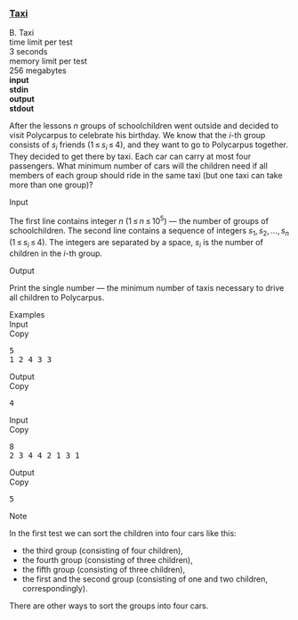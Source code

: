<h3><a href="https://codeforces.com/contest/158/problem/B" target="_blank" rel="noopener noreferrer">Taxi</a></h3>

<div class="header"><div class="title">B. Taxi</div><div class="time-limit"><div class="property-title">time limit per test</div>3 seconds</div><div class="memory-limit"><div class="property-title">memory limit per test</div>256 megabytes</div><div class="input-file input-standard" style="font-weight: bold"><div class="property-title">input</div>stdin</div><div class="output-file output-standard" style="font-weight: bold"><div class="property-title">output</div>stdout</div></div><div><p>After the lessons <span class="tex-span"><i>n</i></span> groups of schoolchildren went outside and decided to visit Polycarpus to celebrate his birthday. We know that the <span class="tex-span"><i>i</i></span>-th group consists of <span class="tex-span"><i>s</i><sub class="lower-index"><i>i</i></sub></span> friends (<span class="tex-span">1 ≤ <i>s</i><sub class="lower-index"><i>i</i></sub> ≤ 4</span>), and they want to go to Polycarpus together. They decided to get there by taxi. Each car can carry at most four passengers. What minimum number of cars will the children need if all members of each group should ride in the same taxi (but one taxi can take more than one group)?</p></div><div class="input-specification"><div class="section-title">Input</div><p>The first line contains integer <span class="tex-span"><i>n</i></span> (<span class="tex-span">1 ≤ <i>n</i> ≤ 10<sup class="upper-index">5</sup></span>) — the number of groups of schoolchildren. The second line contains a sequence of integers <span class="tex-span"><i>s</i><sub class="lower-index">1</sub>, <i>s</i><sub class="lower-index">2</sub>, ..., <i>s</i><sub class="lower-index"><i>n</i></sub></span> (<span class="tex-span">1 ≤ <i>s</i><sub class="lower-index"><i>i</i></sub> ≤ 4</span>). The integers are separated by a space, <span class="tex-span"><i>s</i><sub class="lower-index"><i>i</i></sub></span> is the number of children in the <span class="tex-span"><i>i</i></span>-th group.</p></div><div class="output-specification"><div class="section-title">Output</div><p>Print the single number — the minimum number of taxis necessary to drive all children to Polycarpus.</p></div><div class="sample-tests"><div class="section-title">Examples</div><div class="sample-test"><div class="input"><div class="title">Input<div title="Copy" data-clipboard-target="#id006310698829726316" id="id0013204983535384118" class="input-output-copier">Copy</div></div><pre id="id006310698829726316">5<br>1 2 4 3 3<br></pre></div><div class="output"><div class="title">Output<div title="Copy" data-clipboard-target="#id00042349164645046566" id="id00506100257201505" class="input-output-copier">Copy</div></div><pre id="id00042349164645046566">4<br></pre></div><div class="input"><div class="title">Input<div title="Copy" data-clipboard-target="#id008645356102112869" id="id008117655008428423" class="input-output-copier">Copy</div></div><pre id="id008645356102112869">8<br>2 3 4 4 2 1 3 1<br></pre></div><div class="output"><div class="title">Output<div title="Copy" data-clipboard-target="#id006813996717934682" id="id00586859699112603" class="input-output-copier">Copy</div></div><pre id="id006813996717934682">5<br></pre></div></div></div><div class="note"><div class="section-title">Note</div><p>In the first test we can sort the children into four cars like this:</p><ul> <li> the third group (consisting of four children), </li><li> the fourth group (consisting of three children), </li><li> the fifth group (consisting of three children), </li><li> the first and the second group (consisting of one and two children, correspondingly). </li></ul><p>There are other ways to sort the groups into four cars.</p></div>
